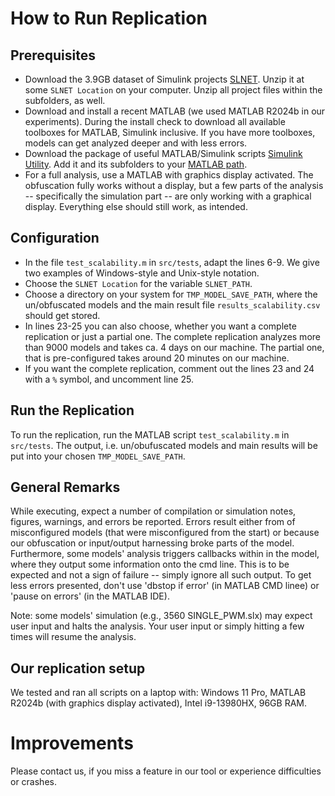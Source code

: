 # How to Run Replication

## Prerequisites
- Download the 3.9GB dataset of Simulink projects [SLNET](https://zenodo.org/records/5259648). Unzip it at some `SLNET Location` on your computer. Unzip all project files within the subfolders, as well.
- Download and install a recent MATLAB (we used MATLAB R2024b in our experiments). During the install check to download all available toolboxes for MATLAB, Simulink inclusive. If you have more toolboxes, models can get analyzed deeper and with less errors.
- Download the package of useful MATLAB/Simulink scripts [Simulink Utility](https://github.com/McSCert/Simulink-Utility). Add it and its subfolders to your [MATLAB path](https://ch.mathworks.com/help/matlab/ref/path.html).
- For a full analysis, use a MATLAB with graphics display activated. The obfuscation fully works without a display, but a few parts of the analysis -- specifically the simulation part -- are only working with a graphical display. Everything else should still work, as intended.


## Configuration
- In the file `test_scalability.m` in `src/tests`, adapt the lines 6-9. We give two examples of Windows-style and Unix-style notation.
- Choose the `SLNET Location` for the variable `SLNET_PATH`.
- Choose a directory on your system for `TMP_MODEL_SAVE_PATH`, where the un/obfuscated models and the main result file `results_scalability.csv` should get stored.
- In lines 23-25 you can also choose, whether you want a complete replication or just a partial one. The complete replication analyzes more than 9000 models and takes ca. 4 days on our machine. The partial one, that is pre-configured takes around 20 minutes on our machine.
- If you want the complete replication, comment out the lines 23 and 24 with a `%` symbol, and uncomment line 25.


## Run the Replication
To run the replication, run the MATLAB script `test_scalability.m` in `src/tests`. The output, i.e. un/obufuscated models and main results will be put into your chosen `TMP_MODEL_SAVE_PATH`.



## General Remarks
While executing, expect a number of compilation or simulation notes, figures, warnings, and errors be reported. 
Errors result either from of misconfigured models (that were misconfigured from the start) or because our obfuscation or input/output harnessing broke parts of the model. 
Furthermore, some models' analysis triggers callbacks within in the model, where they output some information onto the cmd line.
This is to be expected and not a sign of failure -- simply ignore all such output.
To get less errors presented, don't use 'dbstop if error' (in MATLAB CMD linee) or 'pause on errors' (in the MATLAB IDE).

Note: some models' simulation (e.g., 3560 SINGLE_PWM.slx) may expect user input and halts the analysis. Your user input or simply hitting <Enter> a few times will resume the analysis.


## Our replication setup
We tested and ran all scripts on a laptop with: Windows 11 Pro, MATLAB R2024b (with graphics display activated), Intel i9-13980HX, 96GB RAM.

# Improvements
Please contact us, if you miss a feature in our tool or experience difficulties or crashes.